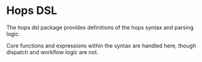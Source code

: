 # Hops DSL

The hops dsl package provides definitions of the hops syntax and parsing logic.

Core functions and expressions within the syntax are handled here, though dispatch and workflow logic are not.

